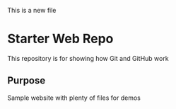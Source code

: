 This is a new file
# Starter Web Repo

This repository is for showing how Git and GitHub work

## Purpose

Sample website with plenty of files for demos